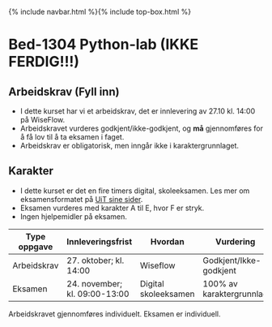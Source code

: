 {% include navbar.html %}{% include top-box.html %}
# Bed-1304 Python-lab (IKKE FERDIG!!!)

## Arbeidskrav (Fyll inn)
- I dette kurset har vi et arbeidskrav, det er innlevering av 27.10 kl. 14:00 på WiseFlow.
- Arbeidskravet vurderes godkjent/ikke-godkjent, og **må** gjennomføres for å få lov til å ta eksamen i faget.
- Arbeidskrav er obligatorisk, men inngår ikke i karaktergrunnlaget.

## Karakter
- I dette kurset er det en fire timers digital, skoleeksamen. Les mer om eksamensformatet på [UiT sine sider](https://uit.no/digitaleksamen).
- Eksamen vurderes med karakter A til E, hvor F er stryk.
- Ingen hjelpemidler på eksamen.


| Type oppgave             | Innleveringsfrist                     | Hvordan               |Vurdering               |
|--------------------------|---------------------------------------|-----------------------|------------------------|
|Arbeidskrav               |  27. oktober; kl. 14:00               | Wiseflow                |Godkjent/Ikke-godkjent  |
|Eksamen                   |  24. november; kl. 09:00-13:00        | Digital skoleeksamen  |100% av karaktergrunnlag|

Arbeidskravet gjennomføres individuelt. Eksamen er individuell.
